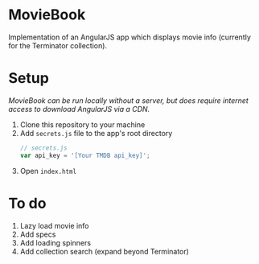 # MovieBook

Implementation of an AngularJS app which displays movie info (currently for the Terminator collection).

# Setup

*MovieBook can be run locally without a server, but does require internet access to download AngularJS via a CDN.*

1. Clone this repository to your machine
2. Add `secrets.js` file to the app's root directory
	```javascript
	// secrets.js
	var api_key = '[Your TMDB api_key]';
	```
3. Open `index.html`

# To do

1. Lazy load movie info
2. Add specs
3. Add loading spinners
4. Add collection search (expand beyond Terminator)